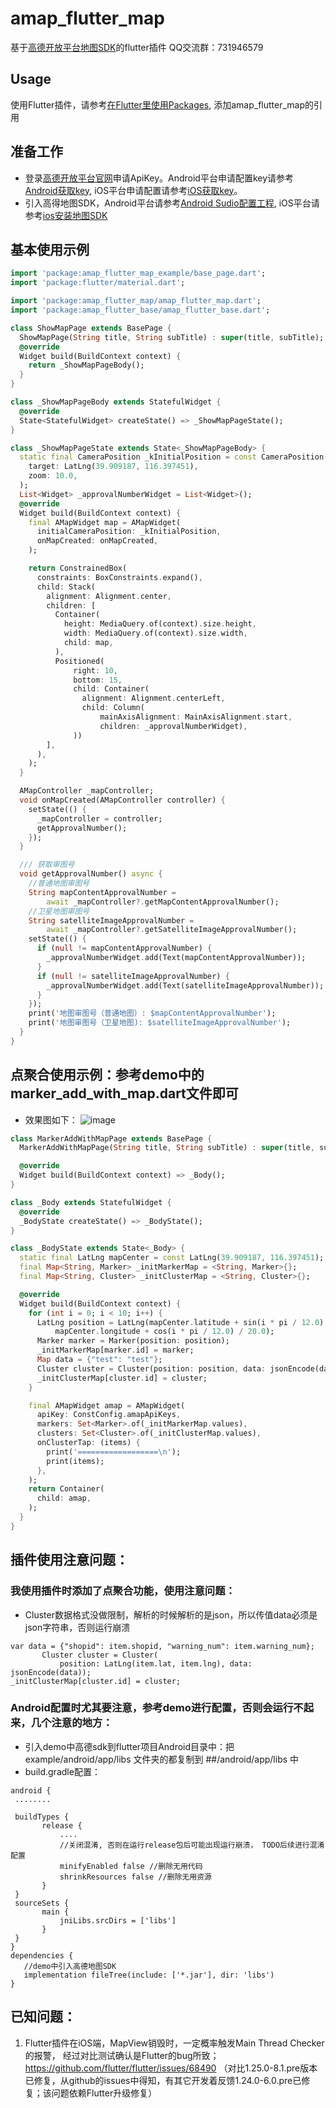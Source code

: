 # amap_flutter_map

基于[高德开放平台地图SDK](https://lbs.amap.com/api/)的flutter插件 QQ交流群：731946579

## Usage
使用Flutter插件，请参考[在Flutter里使用Packages](https://flutter.cn/docs/development/packages-and-plugins/using-packages), 添加amap_flutter_map的引用

## 准备工作
* 登录[高德开放平台官网](https://lbs.amap.com/)申请ApiKey。Android平台申请配置key请参考[Android获取key](https://lbs.amap.com/api/poi-sdk-android/develop/create-project/get-key/?sug_index=2), iOS平台申请配置请参考[iOS获取key](https://lbs.amap.com/api/poi-sdk-ios/develop/create-project/get-key/?sug_index=1)。
* 引入高得地图SDK，Android平台请参考[Android Sudio配置工程](https://lbs.amap.com/api/android-sdk/guide/create-project/android-studio-create-project), iOS平台请参考[ios安装地图SDK](https://lbs.amap.com/api/ios-sdk/guide/create-project/cocoapods)

## 基本使用示例
``` Dart
import 'package:amap_flutter_map_example/base_page.dart';
import 'package:flutter/material.dart';

import 'package:amap_flutter_map/amap_flutter_map.dart';
import 'package:amap_flutter_base/amap_flutter_base.dart';

class ShowMapPage extends BasePage {
  ShowMapPage(String title, String subTitle) : super(title, subTitle);
  @override
  Widget build(BuildContext context) {
    return _ShowMapPageBody();
  }
}

class _ShowMapPageBody extends StatefulWidget {
  @override
  State<StatefulWidget> createState() => _ShowMapPageState();
}

class _ShowMapPageState extends State<_ShowMapPageBody> {
  static final CameraPosition _kInitialPosition = const CameraPosition(
    target: LatLng(39.909187, 116.397451),
    zoom: 10.0,
  );
  List<Widget> _approvalNumberWidget = List<Widget>();
  @override
  Widget build(BuildContext context) {
    final AMapWidget map = AMapWidget(
      initialCameraPosition: _kInitialPosition,
      onMapCreated: onMapCreated,
    );

    return ConstrainedBox(
      constraints: BoxConstraints.expand(),
      child: Stack(
        alignment: Alignment.center,
        children: [
          Container(
            height: MediaQuery.of(context).size.height,
            width: MediaQuery.of(context).size.width,
            child: map,
          ),
          Positioned(
              right: 10,
              bottom: 15,
              child: Container(
                alignment: Alignment.centerLeft,
                child: Column(
                    mainAxisAlignment: MainAxisAlignment.start,
                    children: _approvalNumberWidget),
              ))
        ],
      ),
    );
  }

  AMapController _mapController;
  void onMapCreated(AMapController controller) {
    setState(() {
      _mapController = controller;
      getApprovalNumber();
    });
  }

  /// 获取审图号
  void getApprovalNumber() async {
    //普通地图审图号
    String mapContentApprovalNumber =
        await _mapController?.getMapContentApprovalNumber();
    //卫星地图审图号
    String satelliteImageApprovalNumber =
        await _mapController?.getSatelliteImageApprovalNumber();
    setState(() {
      if (null != mapContentApprovalNumber) {
        _approvalNumberWidget.add(Text(mapContentApprovalNumber));
      }
      if (null != satelliteImageApprovalNumber) {
        _approvalNumberWidget.add(Text(satelliteImageApprovalNumber));
      }
    });
    print('地图审图号（普通地图）: $mapContentApprovalNumber');
    print('地图审图号（卫星地图): $satelliteImageApprovalNumber');
  }
}

```

## 点聚合使用示例：参考demo中的marker_add_with_map.dart文件即可
* 效果图如下：
![image](https://github.com/dmlzj/amap_flutter_map/blob/master/test/Screenshot.jpg)
```Dart
class MarkerAddWithMapPage extends BasePage {
  MarkerAddWithMapPage(String title, String subTitle) : super(title, subTitle);

  @override
  Widget build(BuildContext context) => _Body();
}

class _Body extends StatefulWidget {
  @override
  _BodyState createState() => _BodyState();
}

class _BodyState extends State<_Body> {
  static final LatLng mapCenter = const LatLng(39.909187, 116.397451);
  final Map<String, Marker> _initMarkerMap = <String, Marker>{};
  final Map<String, Cluster> _initClusterMap = <String, Cluster>{};

  @override
  Widget build(BuildContext context) {
    for (int i = 0; i < 10; i++) {
      LatLng position = LatLng(mapCenter.latitude + sin(i * pi / 12.0) / 20.0,
          mapCenter.longitude + cos(i * pi / 12.0) / 20.0);
      Marker marker = Marker(position: position);
      _initMarkerMap[marker.id] = marker;
      Map data = {"test": "test"};
      Cluster cluster = Cluster(position: position, data: jsonEncode(data));
      _initClusterMap[cluster.id] = cluster;
    }

    final AMapWidget amap = AMapWidget(
      apiKey: ConstConfig.amapApiKeys,
      markers: Set<Marker>.of(_initMarkerMap.values),
      clusters: Set<Cluster>.of(_initClusterMap.values),
      onClusterTap: (items) {
        print('==================\n');
        print(items);
      },
    );
    return Container(
      child: amap,
    );
  }
}
```

## 插件使用注意问题：
 ### 我使用插件时添加了点聚合功能，使用注意问题：
 - Cluster数据格式没做限制，解析的时候解析的是json，所以传值data必须是json字符串，否则运行崩溃
 ```
var data = {"shopid": item.shopid, "warning_num": item.warning_num};
        Cluster cluster = Cluster(
            position: LatLng(item.lat, item.lng), data: jsonEncode(data));
_initClusterMap[cluster.id] = cluster;

 ```

 ### Android配置时尤其要注意，参考demo进行配置，否则会运行不起来，几个注意的地方：
 - 引入demo中高德sdk到flutter项目Android目录中：把example/android/app/libs 文件夹的都复制到 ##/android/app/libs 中
 - build.gradle配置：
 ```
 android {
  ........

  buildTypes {
        release {
            ....
            //关闭混淆, 否则在运行release包后可能出现运行崩溃， TODO后续进行混淆配置
            minifyEnabled false //删除无用代码
            shrinkResources false //删除无用资源
        }
  }
  sourceSets {
        main {
            jniLibs.srcDirs = ['libs']
        }
  }
 }
 dependencies {
    //demo中引入高德地图SDK
    implementation fileTree(include: ['*.jar'], dir: 'libs')
}

 ```
## 已知问题：
1. Flutter插件在iOS端，MapView销毁时，一定概率触发Main Thread Checker的报警，
经过对比测试确认是Flutter的bug所致；https://github.com/flutter/flutter/issues/68490 
（对比1.25.0-8.1.pre版本已修复，从github的issues中得知，有其它开发着反馈1.24.0-6.0.pre已修复；该问题依赖Flutter升级修复） 




